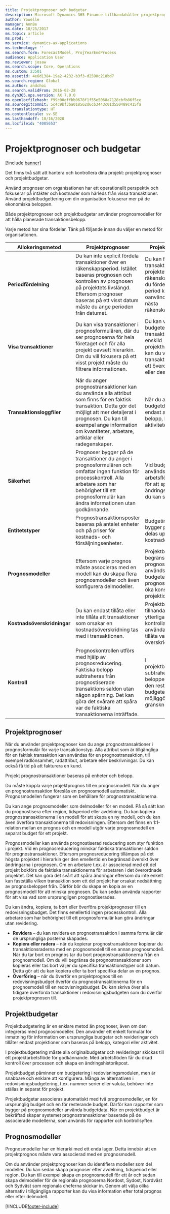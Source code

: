 ```yaml
---
title: Projektprognoser och budgetar
description: Microsoft Dynamics 365 Finance tillhandahåller projektprognoser och projektbudgetar för hantering och styrning av dina projekt.
author: Yowelle
manager: AnnBe
ms.date: 10/25/2017
ms.topic: article
ms.prod: ''
ms.service: dynamics-ax-applications
ms.technology: ''
ms.search.form: ForecastModel, ProjYearEndProcess
audience: Application User
ms.reviewer: josaw
ms.search.scope: Core, Operations
ms.custom: 23501
ms.assetid: 4e6d1384-19a2-4232-b3f3-d2590c218bd7
ms.search.region: Global
ms.author: andchoi
ms.search.validFrom: 2016-02-28
ms.dyn365.ops.version: AX 7.0.0
ms.openlocfilehash: f99c00effbb0678f1f55e5068a7128cbfb86f5ce
ms.sourcegitcommit: 5c4c9bf3ba018562d6cb3443c01d550489c415fa
ms.translationtype: HT
ms.contentlocale: sv-SE
ms.lasthandoff: 10/16/2020
ms.locfileid: "4085653"
---
```

# <a name="project-forecasts-and-budgets"></a>Projektprognoser och budgetar

[!include [banner](../includes/banner.md)]

Det finns två sätt att hantera och kontrollera dina projekt: projektprognoser och projektbudgetar. 

Använd prognoser om organisationen har ett operationellt perspektiv och fokuserar på intäkter och kostnader som härleds från vissa transaktioner. Använd projektbudgettering om din organisation fokuserar mer på de ekonomiska beloppen. 

Både projektprognoser och projektbudgetar använder prognosmodeller för att hålla planerade transaktionsbelopp. 

Varje metod har sina fördelar. Tänk på följande innan du väljer en metod för organisationen.

|   Allokeringsmetod       |           Projektprognoser            |        Projektbudgetering                           |
|---------------------------|------------------------------------------|----------------------------------------------------|
| **Periodfördelning**     | Du kan inte explicit fördela transaktioner över en räkenskapsperiod. Istället baseras prognosen och kontrollen av prognosen på projektets livslängd. Eftersom prognoser baseras på ett visst datum måste du ange perioden från datumet. | Du kan fördela transaktioner över hela projektet eller en räkenskapsperiod. Om du fördelar över en period kan du överföra oanvända belopp till nästa räkenskapsperiod. |
| **Visa transaktioner**  | Du kan visa transaktioner i prognosformulären, där du ser prognoserna för hela företaget och för alla projekt oavsett hierarkin. Om du vill fokusera på ett visst projekt måste du filtrera informationen.                                       | Du kan visa budgeterade transaktioner för en enskild projekthierarkin. Därför kan du visa transaktionsdetaljer för ett överordnat projekt eller dess underprojekt.                 |
| **Transaktionsloggfiler** | När du anger prognostransaktioner kan du använda alla attribut som finns för en faktisk transaktion. Detta gör det möjligt att mer detaljerat i prognosen. Du kan till exempel ange information om kvantiteter, arbetare, artiklar eller radegenskaper.         | När du anger budgetdetaljer kan du endast använda belopp, kategorier och aktiviteter.                    |
| **Säkerhet**              | Prognoser bygger på de transaktioner du anger i prognosformulären och omfattar ingen funktion för processkontroll. Alla arbetare som har behörighet till ett prognosformulär kan ändra informationen utan godkännande.                                        | Vid budgetering används arbetsflödessystemet för att spara ändringshantering och du kan spara historiken.         |
| **Entitetstyper**           | Prognostransaktionsposter baseras på antalet enheter och på priser för kostnads- och försäljningsenheter.  | Budgetinformationen bygger på belopp som delas upp mellan kostnader och intäkter.                                          |
| **Prognosmodeller**       | Eftersom varje prognos måste associeras med en modell kan du skapa flera prognosmodeller och även konfigurera delmodeller.           | Projektbudgetar begränsar de prognosmodeller som används för budgetering. Färre prognosmodeller kan öka konsekvensen i projektionerna.                           |
| **Kostnadsöverskridningar**         | Du kan endast tillåta eller inte tillåta att transaktioner som orsakar en kostnadsöverskridning tas med i transaktionen.   | Projektbudgetering tillhandahåller ytterligare kontrollalternativ för användare. Du kan tillåta varningar och överskridningar.                    |
| **Kontroll**               | Prognoskontrollen utförs med hjälp av prognosreducering. Faktiska belopp subtraheras från prognostiserade transaktions saldon utan någon spårning. Det kan göra det svårare att spåra var de faktiska transaktionerna inträffade.                   | I projektbudgetkontrollen subtraheras de faktiska beloppen från belopp i den resterande budgeten. Detta möjliggör en tydligare granskning.                                   |

## <a name="project-forecasts"></a>Projektprognoser
När du använder projektprognoser kan du ange prognostransaktioner i prognosformulär för varje transaktionstyp. Alla attribut som är tillgängliga för en faktisk transaktion kan användas för en prognostransaktion, till exempel radlönsamhet, radattribut, arbetare eller beskrivningar. Du kan också få tid på att fakturera en kund. 

Projekt prognostransaktioner baseras på enheter och belopp. 

Du måste koppla varje projektprognos till en prognosmodell. När du anger en prognostransaktion föreslås en prognosmodell automatiskt. Prognosmodellen fungerar som en behållare för prognostransaktionerna. 

Du kan ange prognosmodeller som delmodeller för en modell. På så sätt kan du prognostisera efter region, tidsperiod eller avdelning. Du kan kopiera prognostransaktionerna i en modell för att skapa en ny modell, och du kan även överföra transaktionerna till redovisningen. Eftersom det finns en 1:1-relation mellan en prognos och en modell utgör varje prognosmodell en separat budget för ett projekt. 

Prognosmodeller kan använda prognostiserad reducering som styr funktion i projekt. Vid en prognosreducering minskar faktiska transaktioner saldon för prognostransaktioner. Eftersom prognosreducering tillämpas på det högsta projektet i hierarkin ger den emellertid en begränsad översikt över ändringarna i prognosen. Om en arbetare t.ex. är associerad med ett del projekt bokförs de faktiska transaktionerna för arbetaren i det överordnade projektet. Det kan göra det svårt att spåra ändringar eftersom du inte enkelt kan fastställa vilken transaktion som ett del projekt har orsakat nedsättning av prognosbeloppet från. Därför bör du skapa en kopia av en prognosmodell för att minska prognosen. Du kan sedan använda rapporter för att visa vad som ursprungligen prognostiserades. 

Du kan ändra, kopiera, ta bort eller överföra projektprognoser till en redovisningsbudget. Det finns emellertid ingen processkontroll. Alla arbetare som har behörighet till ett prognosformulär kan göra ändringar utan revidering.

-   **Revidera** – du kan revidera en prognostransaktion i samma formulär där de ursprungliga posterna skapades.
-   **Kopiera eller radera** – när du kopierar prognostransaktioner kopierar du transaktionsraderna med en prognosmodell till en annan prognosmodell. När du tar bort en prognos tar du bort prognostransaktionerna från en prognosmodell. Om du vill begränsa de prognostransaktioner som kopieras eller tas bort väljer du specifika transaktionstyper och datum. Detta gör att du kan kopiera eller ta bort specifika delar av en prognos.
-   **Överföring** – när du överför en projektprognos till en redovisningsbudget överför du prognostransaktionerna för en prognosmodell till en redovisningsbudget. Du kan skriva över alla tidigare överförda transaktioner i redovisningsbudgeten som du överför projektprognosen till.

## <a name="project-budgets"></a>Projektbudgetar
Projektbudgetering är en enklare metod än prognoser, även om den integreras med prognosmodeller. Den använder ett enkelt formulär för inmatning för information om ursprungliga budgetar och revideringar och tillåter endast projektioner som baseras på belopp, kategori eller aktivitet. 

I projektbudgetering måste alla originalbudgetar och revideringar skickas till ett projektarbetsflöde för godkännande. Med arbetsflöden får du ökad kontroll över processen och skapa en ändringshistorikpost. 

Projektbudget påminner om budgetering i redovisningsmodulen, men är snabbare och enklare att konfigurera. Många av alternativen i redovisningsbudgetering, t.ex. nummer serier eller valuta, behöver inte ställas in separat för projekt.

Projektbudgetar associeras automatiskt med två prognosmodeller, en för ursprunglig budget och en för resterande budget. Därför kan rapporter som bygger på prognosmodeller använda budgetdata. När en projektbudget är bekräftad skapar systemet prognostransaktioner baserade på de associerade modellerna, som används för rapporter och kontrollsyften.

## <a name="forecast-models"></a>Prognosmodeller
Prognosmodeller har en hierarki med ett enda lager. Detta innebär att en projektprognos måste vara associerad med en prognosmodell.

Om du använder projektprognoser kan du identifiera modeller som del modeller. Du kan sedan skapa prognoser efter avdelning, tidsperiod eller region. Du kan till exempel skapa en prognosmodell för ett år och sedan skapa delmodeller för de regionala prognoserna Nordost, Sydost, Nordväst och Sydväst som regionala cheferna skickar in. Genom att välja olika alternativ i tillgängliga rapporter kan du visa information efter total prognos eller efter delmodell.





[!INCLUDE[footer-include](../includes/footer-banner.md)]